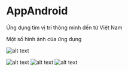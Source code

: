 # AppAndroid
Ứng dụng tìm vị trí thông minh đến từ Việt Nam

Một số hình ảnh của ứng dụng




![alt text](https://i.imgur.com/VPivPVn.png)





![alt text](https://i.imgur.com/DIgryBe.png)
![alt text](https://i.imgur.com/2oswk0u.png)
![alt text](https://i.imgur.com/8UOSLwu.png)



